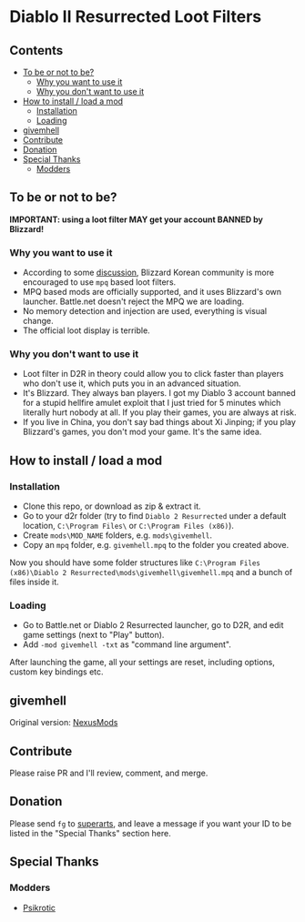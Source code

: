 # Diablo II Resurrected Loot Filters

<!-- START doctoc generated TOC please keep comment here to allow auto update -->
<!-- DON'T EDIT THIS SECTION, INSTEAD RE-RUN doctoc TO UPDATE -->
## Contents

- [To be or not to be?](#to-be-or-not-to-be)
  - [Why you want to use it](#why-you-want-to-use-it)
  - [Why you don't want to use it](#why-you-dont-want-to-use-it)
- [How to install / load a mod](#how-to-install--load-a-mod)
  - [Installation](#installation)
  - [Loading](#loading)
- [givemhell](#givemhell)
- [Contribute](#contribute)
- [Donation](#donation)
- [Special Thanks](#special-thanks)
  - [Modders](#modders)

<!-- END doctoc generated TOC please keep comment here to allow auto update -->

## To be or not to be?

**IMPORTANT: using a loot filter MAY get your account BANNED by Blizzard!**

### Why you want to use it

- According to some [discussion](https://www.reddit.com/r/Diablo/comments/qedwxg/d2r_loot_filter_not_bannable/), Blizzard Korean community is more encouraged to use `mpq` based loot filters.
- MPQ based mods are officially supported, and it uses Blizzard's own launcher. Battle.net doesn't reject the MPQ we are loading.
- No memory detection and injection are used, everything is visual change.
- The official loot display is terrible.

### Why you don't want to use it

- Loot filter in D2R in theory could allow you to click faster than players who don't use it, which puts you in an advanced situation.
- It's Blizzard. They always ban players. I got my Diablo 3 account banned for a stupid hellfire amulet exploit that I just tried for 5 minutes which literally hurt nobody at all. If you play their games, you are always at risk.
- If you live in China, you don't say bad things about Xi Jinping; if you play Blizzard's games, you don't mod your game. It's the same idea.

## How to install / load a mod

### Installation

- Clone this repo, or download as zip & extract it.
- Go to your d2r folder (try to find `Diablo 2 Resurrected` under a default location, `C:\Program Files\` or `C:\Program Files (x86)`).
- Create `mods\MOD_NAME` folders, e.g. `mods\givemhell`.
- Copy an `mpq` folder, e.g. `givemhell.mpq` to the folder you created above.

Now you should have some folder structures like `C:\Program Files (x86)\Diablo 2 Resurrected\mods\givemhell\givemhell.mpq` and a bunch of files inside it.

### Loading

- Go to Battle.net or Diablo 2 Resurrected launcher, go to D2R, and edit game settings (next to "Play" button).
- Add `-mod givemhell -txt` as "command line argument".

After launching the game, all your settings are reset, including options, custom key bindings etc.

## givemhell

Original version: [NexusMods](https://www.nexusmods.com/diablo2resurrected/mods/102?tab=description)

## Contribute

Please raise PR and I'll review, comment, and merge.

## Donation

Please send `fg` to [superarts](https://forums.d2jsp.org/user.php?i=1258378), and leave a message if you want your ID to be listed in the "Special Thanks" section here.

## Special Thanks

### Modders

- [Psikrotic](https://www.nexusmods.com/diablo2resurrected/users/39479425)

